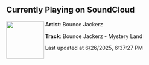 ## Currently Playing on SoundCloud

[<img align="left" width="100" src="https://i1.sndcdn.com/artworks-oHmcYJSm5yU1EY46-J2yTdA-t500x500.jpg">](https://soundcloud.com/bouncejackerz2/bounce-jackerz-mystery-land?in=saxurn/sets/very-obvi/)

**Artist**: Bounce Jackerz 

**Track**: Bounce Jackerz - Mystery Land

Last updated at 6/26/2025, 6:37:27 PM
